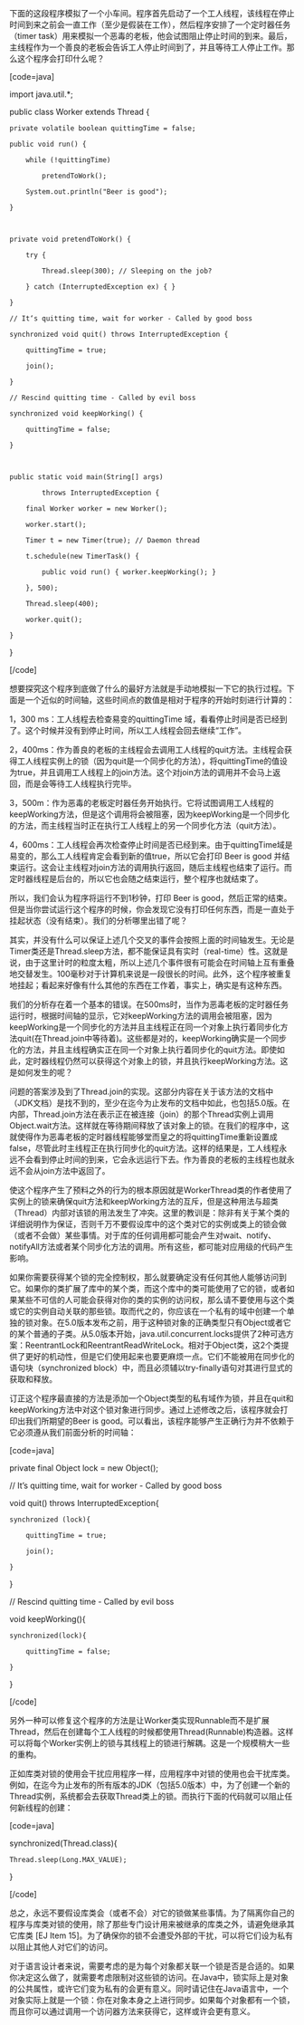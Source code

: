 下面的这段程序模拟了一个小车间。程序首先启动了一个工人线程，该线程在停止时间到来之前会一直工作（至少是假装在工作），然后程序安排了一个定时器任务（timer task）用来模拟一个恶毒的老板，他会试图阻止停止时间的到来。最后，主线程作为一个善良的老板会告诉工人停止时间到了，并且等待工人停止工作。那么这个程序会打印什么呢？ 
[code=java]
import java.util.*;
public class Worker extends Thread {
    private volatile boolean quittingTime = false;
    public void run() {
        while (!quittingTime)
            pretendToWork();
        System.out.println("Beer is good");
    }
    
    private void pretendToWork() {
        try {
            Thread.sleep(300); // Sleeping on the job?
        } catch (InterruptedException ex) { }
    }
    // It‘s quitting time, wait for worker - Called by good boss
    synchronized void quit() throws InterruptedException {
        quittingTime = true;
        join();
    }
    // Rescind quitting time - Called by evil boss
    synchronized void keepWorking() {
        quittingTime = false;
    }
    
    public static void main(String[] args)
            throws InterruptedException {
        final Worker worker = new Worker();
        worker.start();
        Timer t = new Timer(true); // Daemon thread
        t.schedule(new TimerTask() {
            public void run() { worker.keepWorking(); }
        }, 500);
        Thread.sleep(400);
        worker.quit();
    }
}
[/code]
想要探究这个程序到底做了什么的最好方法就是手动地模拟一下它的执行过程。下面是一个近似的时间轴，这些时间点的数值是相对于程序的开始时刻进行计算的： 
1，300 ms：工人线程去检查易变的quittingTime 域，看看停止时间是否已经到了。这个时候并没有到停止时间，所以工人线程会回去继续“工作”。 
2，400ms：作为善良的老板的主线程会去调用工人线程的quit方法。主线程会获得工人线程实例上的锁（因为quit是一个同步化的方法），将quittingTime的值设为true，并且调用工人线程上的join方法。这个对join方法的调用并不会马上返回，而是会等待工人线程执行完毕。 
3，500m：作为恶毒的老板定时器任务开始执行。它将试图调用工人线程的keepWorking方法，但是这个调用将会被阻塞，因为keepWorking是一个同步化的方法，而主线程当时正在执行工人线程上的另一个同步化方法（quit方法）。 
4，600ms：工人线程会再次检查停止时间是否已经到来。由于quittingTime域是易变的，那么工人线程肯定会看到新的值true，所以它会打印 Beer is good 并结束运行。这会让主线程对join方法的调用执行返回，随后主线程也结束了运行。而定时器线程是后台的，所以它也会随之结束运行，整个程序也就结束了。 
所以，我们会认为程序将运行不到1秒钟，打印 Beer is good，然后正常的结束。但是当你尝试运行这个程序的时候，你会发现它没有打印任何东西，而是一直处于挂起状态（没有结束）。我们的分析哪里出错了呢？ 
其实，并没有什么可以保证上述几个交叉的事件会按照上面的时间轴发生。无论是Timer类还是Thread.sleep方法，都不能保证具有实时（real-time）性。这就是说，由于这里计时的粒度太粗，所以上述几个事件很有可能会在时间轴上互有重叠地交替发生。100毫秒对于计算机来说是一段很长的时间。此外，这个程序被重复地挂起；看起来好像有什么其他的东西在工作着，事实上，确实是有这种东西。 
我们的分析存在着一个基本的错误。在500ms时，当作为恶毒老板的定时器任务运行时，根据时间轴的显示，它对keepWorking方法的调用会被阻塞，因为keepWorking是一个同步化的方法并且主线程正在同一个对象上执行着同步化方法quit(在Thread.join中等待着)。这些都是对的，keepWorking确实是一个同步化的方法，并且主线程确实正在同一个对象上执行着同步化的quit方法。即使如此，定时器线程仍然可以获得这个对象上的锁，并且执行keepWorking方法。这是如何发生的呢？ 
问题的答案涉及到了Thread.join的实现。这部分内容在关于该方法的文档中（JDK文档）是找不到的，至少在迄今为止发布的文档中如此，也包括5.0版。在内部，Thread.join方法在表示正在被连接（join）的那个Thread实例上调用Object.wait方法。这样就在等待期间释放了该对象上的锁。在我们的程序中，这就使得作为恶毒老板的定时器线程能够堂而皇之的将quittingTime重新设置成false，尽管此时主线程正在执行同步化的quit方法。这样的结果是，工人线程永远不会看到停止时间的到来，它会永远运行下去。作为善良的老板的主线程也就永远不会从join方法中返回了。 
使这个程序产生了预料之外的行为的根本原因就是WorkerThread类的作者使用了实例上的锁来确保quit方法和keepWorking方法的互斥，但是这种用法与超类（Thread）内部对该锁的用法发生了冲突。这里的教训是：除非有关于某个类的详细说明作为保证，否则千万不要假设库中的这个类对它的实例或类上的锁会做（或者不会做）某些事情。对于库的任何调用都可能会产生对wait、notify、notifyAll方法或者某个同步化方法的调用。所有这些，都可能对应用级的代码产生影响。 
如果你需要获得某个锁的完全控制权，那么就要确定没有任何其他人能够访问到它。如果你的类扩展了库中的某个类，而这个库中的类可能使用了它的锁，或者如果某些不可信的人可能会获得对你的类的实例的访问权，那么请不要使用与这个类或它的实例自动关联的那些锁。取而代之的，你应该在一个私有的域中创建一个单独的锁对象。在5.0版本发布之前，用于这种锁对象的正确类型只有Object或者它的某个普通的子类。从5.0版本开始，java.util.concurrent.locks提供了2种可选方案：ReentrantLock和ReentrantReadWriteLock。相对于Object类，这2个类提供了更好的机动性，但是它们使用起来也要更麻烦一点。它们不能被用在同步化的语句块（synchronized block）中，而且必须辅以try-finally语句对其进行显式的获取和释放。 
订正这个程序最直接的方法是添加一个Object类型的私有域作为锁，并且在quit和keepWorking方法中对这个锁对象进行同步。通过上述修改之后，该程序就会打印出我们所期望的Beer is good。可以看出，该程序能够产生正确行为并不依赖于它必须遵从我们前面分析的时间轴： 
[code=java]
private final Object lock = new Object();
// It’s quitting time, wait for worker - Called by good boss
void quit() throws InterruptedException{
    synchronized (lock){
        quittingTime = true;
        join();
    }
}
// Rescind quitting time - Called by evil boss
void keepWorking(){
    synchronized(lock){
        quittingTime = false;
    }
}
[/code]
另外一种可以修复这个程序的方法是让Worker类实现Runnable而不是扩展Thread，然后在创建每个工人线程的时候都使用Thread(Runnable)构造器。这样可以将每个Worker实例上的锁与其线程上的锁进行解耦。这是一个规模稍大一些的重构。 
正如库类对锁的使用会干扰应用程序一样，应用程序中对锁的使用也会干扰库类。例如，在迄今为止发布的所有版本的JDK（包括5.0版本）中，为了创建一个新的Thread实例，系统都会去获取Thread类上的锁。而执行下面的代码就可以阻止任何新线程的创建： 
[code=java]
synchronized(Thread.class){
    Thread.sleep(Long.MAX_VALUE);
}
[/code]
总之，永远不要假设库类会（或者不会）对它的锁做某些事情。为了隔离你自己的程序与库类对锁的使用，除了那些专门设计用来被继承的库类之外，请避免继承其它库类 [EJ Item 15]。为了确保你的锁不会遭受外部的干扰，可以将它们设为私有以阻止其他人对它们的访问。 
对于语言设计者来说，需要考虑的是为每个对象都关联一个锁是否是合适的。如果你决定这么做了，就需要考虑限制对这些锁的访问。在Java中，锁实际上是对象的公共属性，或许它们变为私有的会更有意义。同时请记住在Java语言中，一个对象实际上就是一个锁：你在对象本身之上进行同步。如果每个对象都有一个锁，而且你可以通过调用一个访问器方法来获得它，这样或许会更有意义。